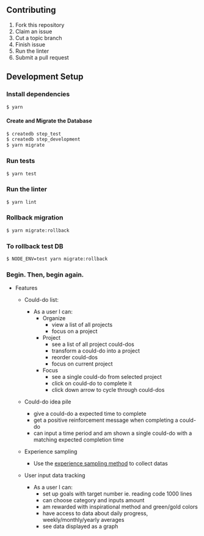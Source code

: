 ## Contributing

1. Fork this repository
2. Claim an issue
3. Cut a topic branch
4. Finish issue
6. Run the linter
5. Submit a pull request

## Development Setup

### Install dependencies
```sh
$ yarn
```

#### Create and Migrate the Database

```sh
$ createdb step_test
$ createdb step_development
$ yarn migrate
```

### Run tests
```sh
$ yarn test
```

### Run the linter
```sh
$ yarn lint
```

### Rollback migration
```sh
$ yarn migrate:rollback
```

### To rollback test DB
```sh
$ NODE_ENV=test yarn migrate:rollback
```

### Begin. Then, begin again.
* Features
  * Could-do list:
    * As a user I can:
      * Organize
        * view a list of all projects
        * focus on a project
      * Project
        * see a list of all project could-dos
        * transform a could-do into a project
        * reorder could-dos
        * focus on current project
      * Focus
        * see a single could-do from selected project
        * click on could-do to complete it
        * click down arrow to cycle through could-dos

  * Could-do idea pile
    * give a could-do a expected time to complete
    * get a positive reinforcement message when completing a could-do
    * can input a time period and am shown a single could-do with a matching expected completion time

  * Experience sampling
    * Use the [experience sampling method](https://en.wikipedia.org/wiki/Experience_sampling_method) to collect datas

  * User input data tracking
    * As a user I can:
      * set up goals with target number ie. reading code 1000 lines
      * can choose category and inputs amount
      * am rewarded with inspirational method and green/gold colors
      * have access to data about daily progress, weekly/monthly/yearly averages
      * see data displayed as a graph
